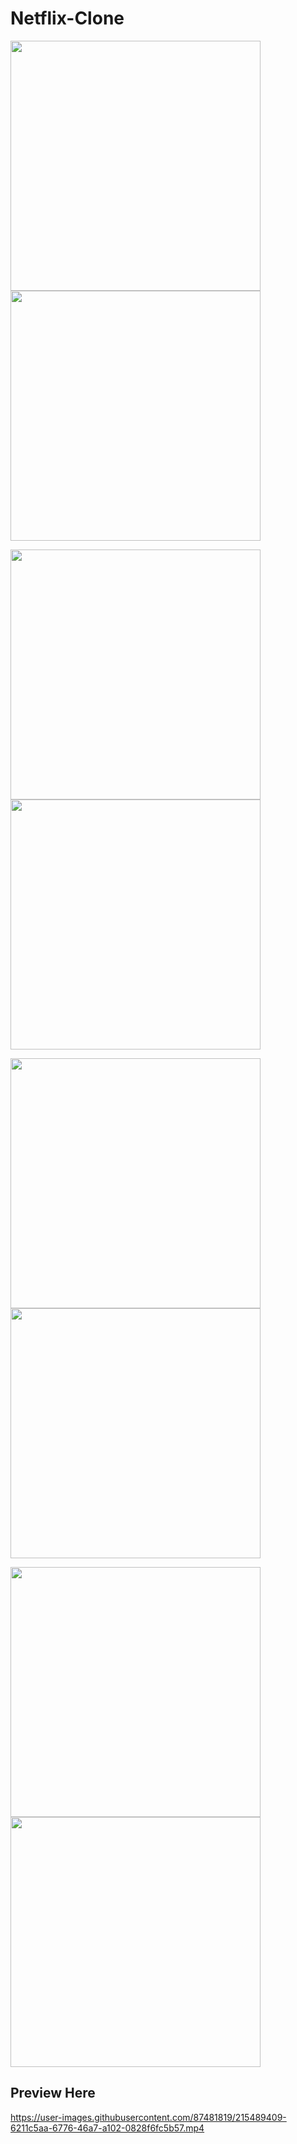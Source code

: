 # Netflix-Clone

<p align="left">
<img width="400" src="https://user-images.githubusercontent.com/87481819/215346102-7f7cf4af-c199-438b-a662-d05ba02420dd.jpg" />
<img width="400" src="https://user-images.githubusercontent.com/87481819/215346120-f9f3ac1d-1aca-45c4-8c48-ce80a2fec26e.jpg" />
</p>
<p align="left">
<img width="400"  src="https://user-images.githubusercontent.com/87481819/215346113-d227a1d8-d542-49e5-9800-f097a722d292.jpg" />
<img width="400"  src="https://user-images.githubusercontent.com/87481819/216015690-d0da8845-16a8-4418-a276-74141f5dc63e.jpg" />
</p>

<p align="left">
<img width="400"  src="https://user-images.githubusercontent.com/87481819/216015684-d2eb8776-ab38-415a-9cae-61786c7a2ffb.jpg" />
<img width="400"  src="https://user-images.githubusercontent.com/87481819/216015679-f1c15525-6837-4cd5-983c-0c584960a297.jpg" />
</p>

<p align="left">
<img width="400"  src="https://user-images.githubusercontent.com/87481819/216015677-5803f847-e41c-4e42-a88f-d7cd1b95fa2e.jpg" />
<img width="400"  src="https://user-images.githubusercontent.com/87481819/216015656-8b7b9248-30ad-4a22-bb9a-2d99786cc12d.jpg" />
</p>

## Preview Here

https://user-images.githubusercontent.com/87481819/215489409-6211c5aa-6776-46a7-a102-0828f6fc5b57.mp4
